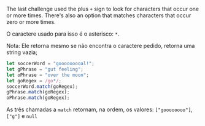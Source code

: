 The last challenge used the plus `+` sign to look for characters that occur one or more times. There's also an option that matches characters that occur zero or more times.

O caractere usado para isso é o asterisco: `*`.

Nota: Ele retorna mesmo se não encontra o caractere pedido, retorna uma string vazia;

```js
let soccerWord = "gooooooooal!";
let gPhrase = "gut feeling";
let oPhrase = "over the moon";
let goRegex = /go*/;
soccerWord.match(goRegex);
gPhrase.match(goRegex);
oPhrase.match(goRegex);
```

As três chamadas a `match` retornam, na ordem, os valores: `["goooooooo"]`, `["g"]` e `null`
